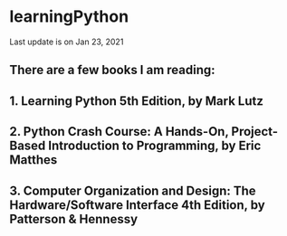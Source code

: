 # learningPython 
Last update is on Jan 23, 2021

## There are a few books I am reading: 

## 1. Learning Python 5th Edition, by Mark Lutz
## 2. Python Crash Course: A Hands-On, Project-Based Introduction to Programming, by Eric Matthes
## 3. Computer Organization and Design: The Hardware/Software Interface 4th Edition, by Patterson & Hennessy
